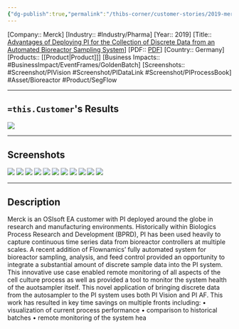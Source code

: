 ```yaml
---
{"dg-publish":true,"permalink":"/thibs-corner/customer-stories/2019-merck-advantages-of-deploying-pi-for-the-collection-of-discrete-data-from-an-automated-bioreactor-sampling-system/","noteIcon":""}
---
```


[Company:: Merck]
[Industry:: #Industry/Pharma]
[Year:: 2019]
[Title:: [Advantages of Deploying PI for the Collection of Discrete Data from an Automated Bioreactor Sampling System](https://resources.osisoft.com/presentations/advantages-of-deploying-pi-for-the-collection-of-discrete-data-from-an-automated-bioreactor-sampling-system--merckx/)]
[PDF:: [PDF](https://cdn.osisoft.com/osi/presentations/2019-uc-san-francisco/US19NA-D2LS02-Merck-ONeill-Advantages-of-Deploying-PI-for-the-Collection-of-Discrete-Data-from-an-Automated-Bioreactor.pdf)]
[Country:: Germany]
[Products:: [[Product\|Product]]]
[Business Impacts:: #BusinessImpact/EventFrames/GoldenBatch]
[Screenshots:: #Screenshot/PIVision #Screenshot/PIDataLink #Screenshot/PIProcessBook]
#Asset/Bioreactor #Product/SegFlow 

---
## `=this.Customer`'s Results
![](https://i.imgur.com/aruC2Qy.png)

---
## Screenshots
![](https://i.imgur.com/SacASTm.png)
![](https://i.imgur.com/3s0iYF1.png)
![](https://i.imgur.com/4okVny2.png)
![](https://i.imgur.com/YkbModz.png)
![](https://i.imgur.com/tR51KFH.png)
![](https://i.imgur.com/QCjSfBf.png)
![](https://i.imgur.com/o0hEros.png)
![](https://i.imgur.com/bpZhGOj.png)
![](https://i.imgur.com/acIux7z.png)
![](https://i.imgur.com/uPuCUgK.png)
![](https://i.imgur.com/lOt2jJE.png)

---
## Description
Merck is an OSIsoft EA customer with PI deployed around the globe in research and manufacturing environments. Historically within Biologics Process Research and Development (BPRD), PI has been used heavily to capture continuous time series data from bioreactor controllers at multiple scales. A recent addition of Flownamics’ fully automated system for bioreactor sampling, analysis, and feed control provided an opportunity to integrate a substantial amount of discrete sample data into the PI system. This innovative use case enabled remote monitoring of all aspects of the cell culture process as well as provided a tool to monitor the system health of the auotsampler itself. This novel application of bringing discrete data from the autosampler to the PI system uses both PI Vision and PI AF. This work has resulted in key time savings on multiple fronts including: • visualization of current process performance • comparison to historical batches • remote monitoring of the system hea
